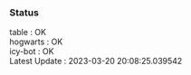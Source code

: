 ### Status


table : OK  
hogwarts : OK  
icy-bot : OK  
Latest Update : 2023-03-20 20:08:25.039542
